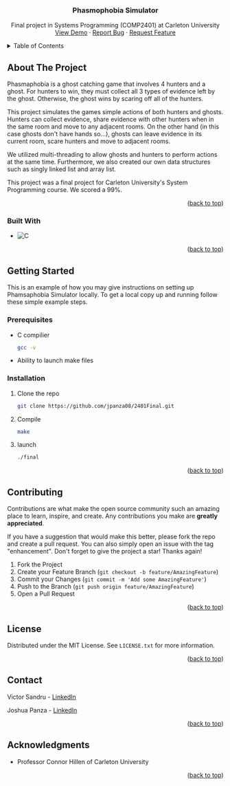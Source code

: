 <a name="readme-top"></a>

<h3 align="center">Phasmophobia Simulator</h3>

  <p align="center">
    Final project in Systems Programming (COMP2401) at Carleton University
    <br />
    <a href="https://github.com/jpanza08/2401Final">View Demo</a>
    ·
    <a href="https://github.com/jpanza08/2401Final/issues">Report Bug</a>
    ·
    <a href="https://github.com/jpanza08/2401Final/issues">Request Feature</a>
  </p>
</div>

<!-- TABLE OF CONTENTS -->
<details>
  <summary>Table of Contents</summary>
  <ol>
    <li>
      <a href="#about-the-project">About The Project</a>
      <ul>
        <li><a href="#built-with">Built With</a></li>
      </ul>
    </li>
    <li>
      <a href="#getting-started">Getting Started</a>
      <ul>
        <li><a href="#prerequisites">Prerequisites</a></li>
        <li><a href="#installation">Installation</a></li>
      </ul>
    </li>
    <!-- <li><a href="#usage">Usage</a></li> -->
    <li><a href="#contributing">Contributing</a></li>
    <li><a href="#license">License</a></li>
    <li><a href="#contact">Contact</a></li>
    <li><a href="#acknowledgments">Acknowledgments</a></li>
  </ol>
</details>

<!-- ABOUT THE PROJECT -->

## About The Project

Phasmaphobia is a ghost catching game that involves 4 hunters and a ghost. For hunters to win, they must collect all 3 types of evidence left by the ghost. Otherwise, the ghost wins by scaring off all of the hunters.

This project simulates the games simple actions of both hunters and ghosts. Hunters can collect evidence, share evidence with other hunters when in the same room and move to any adjacent rooms. On the other hand (in this case ghosts don't have hands so...), ghosts can leave evidence in its current room, scare hunters and move to adjacent rooms.

We utilized multi-threading to allow ghosts and hunters to perform actions at the same time. Furthermore, we also created our own data structures such as singly linked list and array list.

This project was a final project for Carleton University's System Programming course. We scored a 99%.

<p align="right">(<a href="#readme-top">back to top</a>)</p>

### Built With

- ![C]

<p align="right">(<a href="#readme-top">back to top</a>)</p>

<!-- GETTING STARTED -->

## Getting Started

This is an example of how you may give instructions on setting up Phamsaphobia Simulator locally.
To get a local copy up and running follow these simple example steps.

### Prerequisites

- C compilier
  ```sh
  gcc -v
  ```
- Ability to launch make files

### Installation

1. Clone the repo
   ```sh
   git clone https://github.com/jpanza08/2401Final.git
   ```
2. Compile
   ```sh
   make
   ```
3. launch
   ```sh
   ./final
   ```

<p align="right">(<a href="#readme-top">back to top</a>)</p>

<!-- USAGE EXAMPLES -->

<!-- ## Usage

Use this space to show useful examples of how a project can be used. Additional screenshots, code examples and demos work well in this space. You may also link to more resources.

_For more examples, please refer to the [Documentation](https://example.com)_

<p align="right">(<a href="#readme-top">back to top</a>)</p> -->
<!-- CONTRIBUTING -->

## Contributing

Contributions are what make the open source community such an amazing place to learn, inspire, and create. Any contributions you make are **greatly appreciated**.

If you have a suggestion that would make this better, please fork the repo and create a pull request. You can also simply open an issue with the tag "enhancement".
Don't forget to give the project a star! Thanks again!

1. Fork the Project
2. Create your Feature Branch (`git checkout -b feature/AmazingFeature`)
3. Commit your Changes (`git commit -m 'Add some AmazingFeature'`)
4. Push to the Branch (`git push origin feature/AmazingFeature`)
5. Open a Pull Request

<p align="right">(<a href="#readme-top">back to top</a>)</p>

<!-- LICENSE -->

## License

Distributed under the MIT License. See `LICENSE.txt` for more information.

<p align="right">(<a href="#readme-top">back to top</a>)</p>

<!-- CONTACT -->

## Contact

Victor Sandru - [LinkedIn](https://www.linkedin.com/in/victorsandru/)

Joshua Panza - [LinkedIn](https://www.linkedin.com/in/joshua-panza-79261a217/)

<p align="right">(<a href="#readme-top">back to top</a>)</p>

<!-- ACKNOWLEDGMENTS -->

## Acknowledgments

- Professor Connor Hillen of Carleton University

<p align="right">(<a href="#readme-top">back to top</a>)</p>

<!-- MARKDOWN LINKS & IMAGES -->
<!-- https://www.markdownguide.org/basic-syntax/#reference-style-links -->

[contributors-shield]: https://img.shields.io/github/contributors/github_username/repo_name.svg?style=for-the-badge
[contributors-url]: https://github.com/github_username/repo_name/graphs/contributors
[forks-shield]: https://img.shields.io/github/forks/github_username/repo_name.svg?style=for-the-badge
[forks-url]: https://github.com/github_username/repo_name/network/members
[stars-shield]: https://img.shields.io/github/stars/github_username/repo_name.svg?style=for-the-badge
[stars-url]: https://github.com/github_username/repo_name/stargazers
[issues-shield]: https://img.shields.io/github/issues/github_username/repo_name.svg?style=for-the-badge
[issues-url]: https://github.com/github_username/repo_name/issues
[license-shield]: https://img.shields.io/github/license/github_username/repo_name.svg?style=for-the-badge
[license-url]: https://github.com/github_username/repo_name/blob/master/LICENSE.txt
[linkedin-shield]: https://img.shields.io/badge/-LinkedIn-black.svg?style=for-the-badge&logo=linkedin&colorB=555
[linkedin-url]: https://linkedin.com/in/linkedin_username
[product-screenshot]: images/screenshot.png
[next.js]: https://img.shields.io/badge/next.js-000000?style=for-the-badge&logo=nextdotjs&logoColor=white
[next-url]: https://nextjs.org/
[react.js]: https://img.shields.io/badge/React-20232A?style=for-the-badge&logo=react&logoColor=61DAFB
[react-url]: https://reactjs.org/
[c]: https://img.shields.io/badge/c-%2300599C.svg?style=for-the-badge&logo=c&logoColor=white
[c-url]: https://en.cppreference.com/w/c/language
